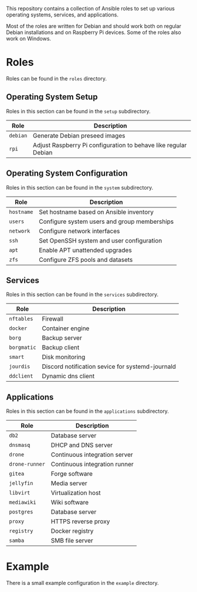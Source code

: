 This repository contains a collection of Ansible roles to set up various operating systems, services, and applications.

Most of the roles are written for Debian and should work both on regular Debian installations and on Raspberry Pi devices.
Some of the roles also work on Windows.

# Roles

Roles can be found in the `roles` directory.

## Operating System Setup

Roles in this section can be found in the `setup` subdirectory.

| Role     | Description                                                     |
| -------- | --------------------------------------------------------------- |
| `debian` | Generate Debian preseed images                                  |
| `rpi`    | Adjust Raspberry Pi configuration to behave like regular Debian |

## Operating System Configuration

Roles in this section can be found in the `system` subdirectory.

| Role       | Description                                  |
| ---------- | -------------------------------------------- |
| `hostname` | Set hostname based on Ansible inventory      |
| `users`    | Configure system users and group memberships |
| `network`  | Configure network interfaces                 |
| `ssh`      | Set OpenSSH system and user configuration    |
| `apt`      | Enable APT unattended upgrades               |
| `zfs`      | Configure ZFS pools and datasets             |

## Services

Roles in this section can be found in the `services` subdirectory.

| Role        | Description                                      |
| ----------- | ------------------------------------------------ |
| `nftables`  | Firewall                                         |
| `docker`    | Container engine                                 |
| `borg`      | Backup server                                    |
| `borgmatic` | Backup client                                    |
| `smart`     | Disk monitoring                                  |
| `jourdis`   | Discord notification sevice for systemd-journald |
| `ddclient`  | Dynamic dns client                               |

## Applications

Roles in this section can be found in the `applications` subdirectory.

| Role           | Description                   |
| -------------- | ----------------------------- |
| `db2`          | Database server               |
| `dnsmasq`      | DHCP and DNS server           |
| `drone`        | Continuous integration server |
| `drone-runner` | Continuous integration runner |
| `gitea`        | Forge software                |
| `jellyfin`     | Media server                  |
| `libvirt`      | Virtualization host           |
| `mediawiki`    | Wiki software                 |
| `postgres`     | Database server               |
| `proxy`        | HTTPS reverse proxy           |
| `registry`	 | Docker registry               |
| `samba`        | SMB file server               |

# Example

There is a small example configuration in the `example` directory.
